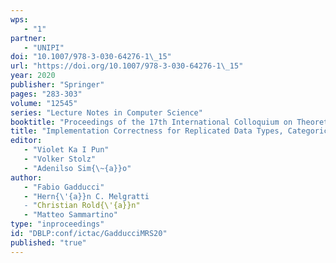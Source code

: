 ```yaml
---
wps: 
   - "1"
partner: 
   - "UNIPI"
doi: "10.1007/978-3-030-64276-1\_15"
url: "https://doi.org/10.1007/978-3-030-64276-1\_15"
year: 2020
publisher: "Springer"
pages: "283-303"
volume: "12545"
series: "Lecture Notes in Computer Science"
booktitle: "Proceedings of the 17th International Colloquium on Theoretical Aspects of Computing (ICTAC 2020)"
title: "Implementation Correctness for Replicated Data Types, Categorically"
editor: 
   - "Violet Ka I Pun"
   - "Volker Stolz"
   - "Adenilso Sim{\~{a}}o"
author: 
   - "Fabio Gadducci"
   - "Hern{\'{a}}n C. Melgratti
   - "Christian Rold{\'{a}}n"
   - "Matteo Sammartino"
type: "inproceedings"
id: "DBLP:conf/ictac/GadducciMRS20"
published: "true"
---
```

